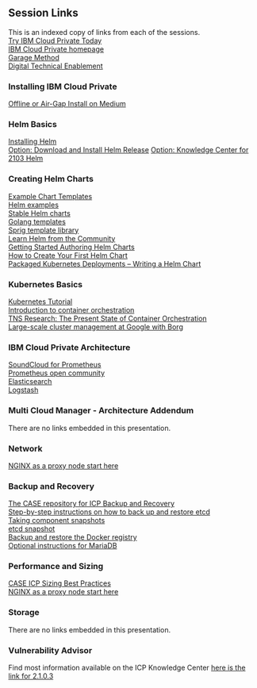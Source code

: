 ## Session Links
This is an indexed copy of links from each of the sessions.<br/>
[Try IBM Cloud Private Today](http://ibm.biz/ICP-DTE)<br/>
[IBM Cloud Private homepage](http://ibm.biz/ICP-Home)<br/>
[Garage Method](http://ibm.biz/ICP-Garage)<br/>
[Digital Technical Enablement](http://ibm.biz/ICP-DTE)<br/>

### Installing IBM Cloud Private
[Offline or Air-Gap Install on Medium](https://medium.com/ibm-cloud/ibm-cloud-private-offline-installation-eb730ae13bfc)<br/>

### Helm Basics
[Installing Helm](https://docs.helm.sh/using_helm/#installing-helm)<br/>
[Option: Download and Install Helm Release](https://github.com/kubernetes/helm/releases)
[Option: Knowledge Center for 2103 Helm](https://www.ibm.com/support/knowledgecenter/en/SSBS6K_2.1.0.3/app_center/create_helm_cli.html)<br/>

### Creating Helm Charts
[Example Chart Templates](https://github.com/kubernetes/charts/)<br/>
[Helm examples](https://github.com/kubernetes/helm/tree/master/docs/examples)<br/>
[Stable Helm charts](https://github.com/kubernetes/charts/tree/master/stable)<br/>
[Golang templates](https://golang.org/pkg/text/template)<br/>
[Sprig template library](https://godoc.org/github.com/Masterminds/sprig)<br/>
[Learn Helm from the Community](https://docs.helm.sh/)<br/>
[Getting Started Authoring Helm Charts](https://deis.com/blog/2016/getting-started-authoring-helm-charts)<br/>
[How to Create Your First Helm Chart](https://docs.bitnami.com/kubernetes/how-to/create-your-first-helm-chart)<br/>
[Packaged Kubernetes Deployments – Writing a Helm Chart](https://www.influxdata.com/packaged-kubernetes-deployments-writing-helm-chart)<br/>

### Kubernetes Basics
[Kubernetes Tutorial](https://kubernetes.io/docs/tutorials/kubernetes-basics/)<br/>
[Introduction to container orchestration](https://www.exoscale.ch/syslog/2016/07/26/container-orch/)<br/>
[TNS Research: The Present State of Container Orchestration](https://thenewstack.io/tns-research-present-state-container-orchestration/)<br/>
[Large-scale cluster management at Google with Borg](https://research.google.com/pubs/pub43438.html)<br/>

### IBM Cloud Private Architecture
[SoundCloud for Prometheus](http://soundcloud.com/)<br/>
[Prometheus open community](https://prometheus.io/community)<br/>
[Elasticsearch](https://www.elastic.co/products/elasticsearch)<br/>
[Logstash](https://www.elastic.co/products/logstash)<br/>

### Multi Cloud Manager - Architecture Addendum
There are no links embedded in this presentation.

### Network
[NGINX as a proxy node start here](https://github.com/kubernetes/ingress-nginx)<br/>

### Backup and Recovery
[The CASE repository for ICP Backup and Recovery](https://github.com/ibm-cloud-architecture/icp-backup)<br/>
[Step-by-step instructions on how to back up and restore etcd](https://github.com/ibm-cloud-architecture/icp-backup/blob/master/docs/etcd.md)<br/>
[Taking component snapshots](https://github.com/ibm-cloud-architecture/icp-backup/blob/master/docs/components.md)<br/>
[etcd snapshot](https://github.com/ibm-cloud-architecture/icp-backup/blob/master/docs/etcd.md#etcd-restore-on-multi-master-icp-configuration)<br/>
[Backup and restore the Docker registry](https://github.com/ibm-cloud-architecture/icp-backup/blob/master/docs/registry.md)<br/>
[Optional instructions for MariaDB](https://github.com/ibm-cloud-architecture/icp-backup/blob/master/docs/mariadb.md)<br/>

### Performance and Sizing
[CASE ICP Sizing Best Practices](https://github.com/ibm-cloud-architecture/refarch-privatecloud/blob/master/Sizing.md)<br/>
[NGINX as a proxy node start here](https://github.com/kubernetes/ingress-nginx)<br/>

### Storage
There are no links embedded in this presentation.

### Vulnerability Advisor
Find most information available on the ICP Knowledge Center [here is the link for 2.1.0.3](https://www.ibm.com/support/knowledgecenter/en/SSBS6K_2.1.0.3/manage_cluster/vuln_advisor.html)<br/>

